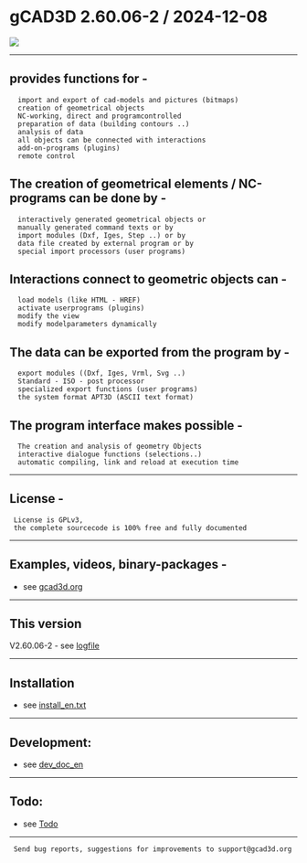 # gCAD3D   2.60.06-2 / 2024-12-08

![](https://www.gcad3d.org/Renault2.png)



---
## provides functions for -
>
      import and export of cad-models and pictures (bitmaps)  
      creation of geometrical objects  
      NC-working, direct and programcontrolled  
      preparation of data (building contours ..)  
      analysis of data  
      all objects can be connected with interactions  
      add-on-programs (plugins)  
      remote control  
>
  
  
## The creation of geometrical elements / NC-programs can be done by -  
>
      interactively generated geometrical objects or  
      manually generated command texts or by  
      import modules (Dxf, Iges, Step ..) or by  
      data file created by external program or by  
      special import processors (user programs)  
>
  
  
## Interactions connect to geometric objects can -  
>
      load models (like HTML - HREF)  
      activate userprograms (plugins)  
      modify the view  
      modify modelparameters dynamically  
>
  
  
## The data can be exported from the program by -  
>
      export modules ((Dxf, Iges, Vrml, Svg ..)  
      Standard - ISO - post processor  
      specialized export functions (user programs)  
      the system format APT3D (ASCII text format)  
>
  
  
## The program interface makes possible -
>
      The creation and analysis of geometry Objects
      interactive dialogue functions (selections..)
      automatic compiling, link and reload at execution time
>

---
## License -
>
     License is GPLv3,
     the complete sourcecode is 100% free and fully documented
>

---
## Examples, videos, binary-packages -
 - see [gcad3d.org](https://www.gcad3d.org)

---
## This version

  V2.60.06-2 - see [logfile](https://www.gcad3d.org/gCAD3D_log.txt)

---
## Installation

 - see [install_en.txt](https://www.gcad3d.org/doc/html/install_en.htm)

---
## Development:

 - see [dev_doc_en](https://www.gcad3d.org/doc/html/dev_doc_en.htm)

---
## Todo:

 - see [Todo](https://www.gcad3d.org/doc/TODO/Todo_en.txt)

---
     Send bug reports, suggestions for improvements to support@gcad3d.org

